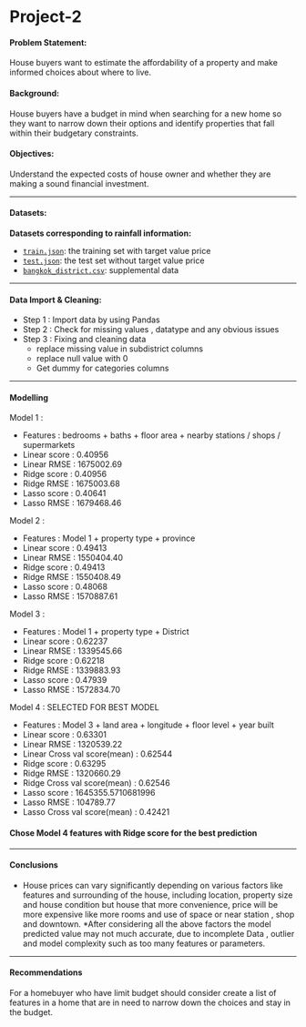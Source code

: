 # Project-2
#### Problem Statement:
House buyers want to estimate the affordability of a property and make informed choices about where to live.

#### Background: 
House buyers have a budget in mind when searching for a new home so they want to narrow down their options and identify properties that fall within their budgetary constraints.

#### Objectives:
Understand the expected costs of house owner and whether they are making a sound financial investment.

---

#### Datasets:

**Datasets corresponding to rainfall information:**

* [`train.json`](./Data/train.json): the training set with target value price
* [`test.json`](./Data/test.json): the test set without target value price
* [`bangkok_district.csv`](./Data/bangkok_district.csv): supplemental data

---

#### Data Import & Cleaning:
* Step 1 : Import data by using Pandas
* Step 2 : Check for missing values , datatype and any obvious issues
* Step 3 : Fixing and cleaning data
  - replace missing value in subdistrict columns
  - replace null value with 0
  - Get dummy for categories columns

---
#### Modelling
Model 1 : 
- Features : bedrooms + baths + floor area + nearby stations / shops / supermarkets
- Linear score : 0.40956
- Linear RMSE : 1675002.69
- Ridge score : 0.40956
- Ridge RMSE : 1675003.68
- Lasso score : 0.40641
- Lasso RMSE : 1679468.46

Model 2 :
- Features : Model 1 + property type + province
- Linear score : 0.49413
- Linear RMSE : 1550404.40
- Ridge score : 0.49413
- Ridge RMSE : 1550408.49
- Lasso score : 0.48068
- Lasso RMSE : 1570887.61

Model 3 : 
- Features : Model 1 + property type + District
- Linear score : 0.62237
- Linear RMSE : 1339545.66
- Ridge score : 0.62218
- Ridge RMSE : 1339883.93
- Lasso score : 0.47939
- Lasso RMSE : 1572834.70

Model 4 : SELECTED FOR BEST MODEL
- Features : Model 3 + land area + longitude + floor level + year built
- Linear score : 0.63301
- Linear RMSE : 1320539.22
- Linear Cross val score(mean) : 0.62544
- Ridge score : 0.63295
- Ridge RMSE : 1320660.29
- Ridge Cross val score(mean) : 0.62546
- Lasso score : 1645355.5710681996
- Lasso RMSE : 104789.77
- Lasso Cross val score(mean) : 0.42421

#### Chose Model 4 features with Ridge score for the best prediction
---

#### Conclusions
* House prices can vary significantly depending on various factors like features and surrounding of the house, including location, property size and house condition but house that more convenience, price will be more expensive like more rooms and use of space or near station , shop and downtown.
*After considering all the above factors the model predicted value may not much accurate, due to incomplete Data , outlier and model complexity such as too many features or parameters.



---

#### Recommendations

For a homebuyer who have limit budget should consider create a list of features in a home that are in need to narrow down the choices and stay in the budget.
